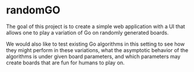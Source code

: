 # randomGO

The goal of this project is to create a simple web application with a UI that allows one to play a variation of Go on randomly generated boards.

We would also like to test existing Go algorithms in this setting to see how they might perform in these variations, what the asymptotic behavior of the algorithms is under given board parameters, and which parameters may create boards that are fun for humans to play on.
